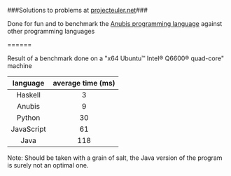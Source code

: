 ###Solutions to problems at [projecteuler.net](http://projecteuler.net)###

Done for fun and to benchmark the [Anubis programming language](http://fr.wikipedia.org/wiki/Anubis_%28langage%29) against other programming languages

======

Result of a benchmark done on a "x64 Ubuntu™ Intel® Q6600® quad-core" machine

|  language  	| average time (ms) 	|
|:----------:	|:-----------------:	|
|   Haskell  	|         3         	|
|   Anubis   	|         9         	|
|   Python   	|         30        	|
| JavaScript 	|         61        	|
|    Java    	|        118        	|

Note: Should be taken with a grain of salt, the Java version of the program is surely not an optimal one.
